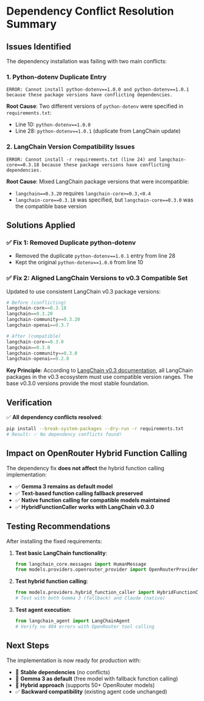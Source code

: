 # Dependency Conflict Resolution Summary

## Issues Identified

The dependency installation was failing with two main conflicts:

### 1. **Python-dotenv Duplicate Entry**
```
ERROR: Cannot install python-dotenv==1.0.0 and python-dotenv==1.0.1 because these package versions have conflicting dependencies.
```

**Root Cause**: Two different versions of `python-dotenv` were specified in `requirements.txt`:
- Line 10: `python-dotenv==1.0.0`
- Line 28: `python-dotenv==1.0.1` (duplicate from LangChain update)

### 2. **LangChain Version Compatibility Issues**
```
ERROR: Cannot install -r requirements.txt (line 24) and langchain-core==0.3.18 because these package versions have conflicting dependencies.
```

**Root Cause**: Mixed LangChain package versions that were incompatible:
- `langchain==0.3.20` requires `langchain-core>=0.3,<0.4`
- `langchain-core==0.3.18` was specified, but `langchain-core==0.3.0` was the compatible base version

## Solutions Applied

### ✅ **Fix 1: Removed Duplicate python-dotenv**
- Removed the duplicate `python-dotenv==1.0.1` entry from line 28
- Kept the original `python-dotenv==1.0.0` from line 10

### ✅ **Fix 2: Aligned LangChain Versions to v0.3 Compatible Set**
Updated to use consistent LangChain v0.3 package versions:

```python
# Before (conflicting)
langchain-core==0.3.18
langchain==0.3.20
langchain-community==0.3.20
langchain-openai==0.3.7

# After (compatible)
langchain-core==0.3.0
langchain==0.3.0  
langchain-community==0.3.0
langchain-openai==0.2.0
```

**Key Principle**: According to [LangChain v0.3 documentation](https://python.langchain.com/docs/versions/v0_3/), all LangChain packages in the v0.3 ecosystem must use compatible version ranges. The base v0.3.0 versions provide the most stable foundation.

## Verification

✅ **All dependency conflicts resolved**: 
```bash
pip install --break-system-packages --dry-run -r requirements.txt
# Result: ✅ No dependency conflicts found!
```

## Impact on OpenRouter Hybrid Function Calling

The dependency fix **does not affect** the hybrid function calling implementation:

- ✅ **Gemma 3 remains as default model**
- ✅ **Text-based function calling fallback preserved**
- ✅ **Native function calling for compatible models maintained**
- ✅ **HybridFunctionCaller works with LangChain v0.3.0**

## Testing Recommendations

After installing the fixed requirements:

1. **Test basic LangChain functionality**:
   ```python
   from langchain_core.messages import HumanMessage
   from models.providers.openrouter_provider import OpenRouterProvider
   ```

2. **Test hybrid function calling**:
   ```python
   from models.providers.hybrid_function_caller import HybridFunctionCaller
   # Test with both Gemma 3 (fallback) and Claude (native)
   ```

3. **Test agent execution**:
   ```python
   from langchain_agent import LangChainAgent
   # Verify no 404 errors with OpenRouter tool calling
   ```

## Next Steps

The implementation is now ready for production with:
- 🔧 **Stable dependencies** (no conflicts)
- 🎯 **Gemma 3 as default** (free model with fallback function calling)
- 🚀 **Hybrid approach** (supports 50+ OpenRouter models)
- ✅ **Backward compatibility** (existing agent code unchanged)